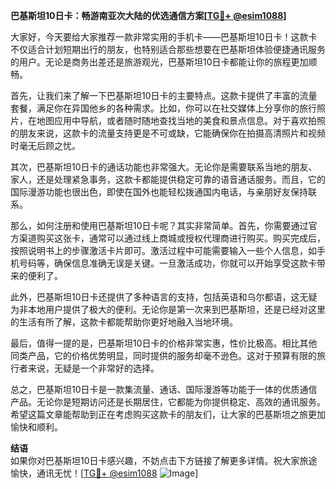 **巴基斯坦10日卡：畅游南亚次大陆的优选通信方案[[TG💪+ @esim1088](https://t.me/s/esim1088)]**

大家好，今天要给大家推荐一款非常实用的手机卡——巴基斯坦10日卡！这款卡不仅适合计划短期出行的朋友，也特别适合那些想要在巴基斯坦体验便捷通讯服务的用户。无论是商务出差还是旅游观光，巴基斯坦10日卡都能让你的旅程更加顺畅。

首先，让我们来了解一下巴基斯坦10日卡的主要特点。这款卡提供了丰富的流量套餐，满足你在异国他乡的各种需求。比如，你可以在社交媒体上分享你的旅行照片，在地图应用中导航，或者随时随地查找当地的美食和景点信息。对于喜欢拍照的朋友来说，这款卡的流量支持更是不可或缺，它能确保你在拍摄高清照片和视频时毫无后顾之忧。

其次，巴基斯坦10日卡的通话功能也非常强大。无论你是需要联系当地的朋友、家人，还是处理紧急事务，这款卡都能提供稳定可靠的语音通话服务。而且，它的国际漫游功能也很出色，即使在国外也能轻松拨通国内电话，与亲朋好友保持联系。

那么，如何注册和使用巴基斯坦10日卡呢？其实非常简单。首先，你需要通过官方渠道购买这张卡，通常可以通过线上商城或授权代理商进行购买。购买完成后，按照说明书上的步骤激活卡片即可。激活过程中可能需要输入一些个人信息，如手机号码等，确保信息准确无误是关键。一旦激活成功，你就可以开始享受这款卡带来的便利了。

此外，巴基斯坦10日卡还提供了多种语言的支持，包括英语和乌尔都语，这无疑为非本地用户提供了极大的便利。无论你是第一次来到巴基斯坦，还是已经对这里的生活有所了解，这款卡都能帮助你更好地融入当地环境。

最后，值得一提的是，巴基斯坦10日卡的价格非常实惠，性价比极高。相比其他同类产品，它的价格优势明显，同时提供的服务却毫不逊色。这对于预算有限的旅行者来说，无疑是一个非常好的选择。

总之，巴基斯坦10日卡是一款集流量、通话、国际漫游等功能于一体的优质通信产品。无论你是短期访问还是长期居住，它都能为你提供稳定、高效的通讯服务。希望这篇文章能帮助到正在考虑购买这款卡的朋友们，让大家的巴基斯坦之旅更加愉快和顺利。

**结语**  
如果你对巴基斯坦10日卡感兴趣，不妨点击下方链接了解更多详情。祝大家旅途愉快，通讯无忧！[[TG💪+ @esim1088](https://t.me/s/esim1088) ![Image](https://i.postimg.cc/4NQfJmqS/Snipaste-2025-05-13-00-14-12.png)]